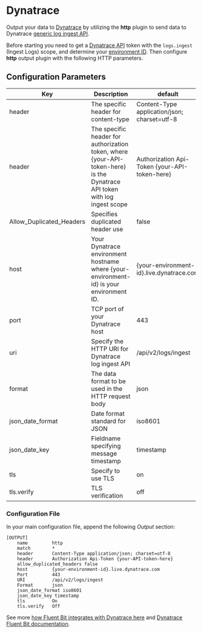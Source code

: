 # Dynatrace

Output your data to [Dynatrace](https://www.dynatrace.com) by utilizing the **http** plugin to send data to Dynatrace [generic log ingest API](https://www.dynatrace.com/support/help/observe-and-explore/logs/log-monitoring/acquire-log-data/log-data-ingest).

Before starting you need to get a [Dynatrace API](https://docs.dynatrace.com/docs/shortlink/api-authentication) token with the `logs.ingest` (Ingest Logs) scope, and determine your [environment ID](https://docs.dynatrace.com/docs/shortlink/monitoring-environment#environment-id).  Then configure **http** output plugin with the following HTTP parameters.

## Configuration Parameters

| Key                        | Description                                                                                                                                                                                                                         | default                                            |
| -------------------------- | ----------------------------------------------------------------------------------------------------------------------------------------------------------------------------------------------------------------------------------- | -------------------------------------------------- |
| header                     | The specific header for content-type                                                                                                                                                                                                | Content-Type application/json; charset=utf-8       |
| header                     | The specific header for authorization token, where {your-API-token-here} is the Dynatrace API token with log ingest scope                                                                                                           | Authorization Api-Token {your-API-token-here}      |
| Allow_Duplicated_Headers   | Specifies duplicated header use                                                                                                                                                                                                     |  false                                             |
| host                       | Your Dynatrace environment hostname where {your-environment-id} is your environment ID.                                                                                                                                             | {your-environment-id}.live.dynatrace.com           |
| port                       | TCP port of your Dynatrace host                                                                                                                                                                                                     | 443                                                |
| uri                        | Specify the HTTP URI for Dynatrace log ingest API                                                                                                                                                                                   | /api/v2/logs/ingest                                |
| format                     | The data format to be used in the HTTP request body                                                                                                                                                                                 | json                                               |
| json_date_format           | Date format standard for JSON                                                                                                                                                                                                       | iso8601                                            |
| json_date_key              | Fieldname specifying message timestamp                                                                                                                                                                                              | timestamp                                          |
| tls                        | Specify to use TLS                                                                                                                                                                                                                  | on                                                 |
| tls.verify                 | TLS verification                                                                                                                                                                                                                    | off                                                |

### Configuration File

In your main configuration file, append the following _Output_ section:

```text
[OUTPUT]
    name         http
    match        *
    header       Content-Type application/json; charset=utf-8
    header       Authorization Api-Token {your-API-token-here}
    allow_duplicated_headers false
    host         {your-environment-id}.live.dynatrace.com
    Port         443
    URI          /api/v2/logs/ingest
    Format       json
    json_date_format iso8601
    json_date_key timestamp
    tls          On
    tls.verify   Off
```


See more [how Fluent Bit integrates with Dynatrace here](https://www.dynatrace.com/hub/detail/fluent-bit/?filter=log-management-and-analytics) and [Dynatrace Fluent Bit documentation](https://docs.dynatrace.com/docs/shortlink/lma-stream-logs-with-fluent-bit).
